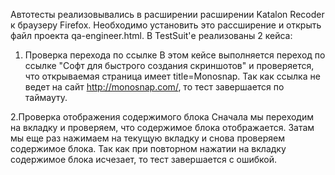 Автотесты реализовывались в расширении расширении Katalon Recoder к браузеру Firefox. 
Необходимо установить это рассширение и открыть файл проекта qa-engineer.html. 
В TestSuit'е реализованы 2 кейса:

1. Проверка перехода по ссылке
В этом кейсе выполняется переход по ссылке "Софт для быстрого создания скриншотов" и проверяется, что открываемая страница имеет title=Monosnap. Так как ссылка не ведет на сайт http://monosnap.com/, то тест завершается по таймауту. 

2.Проверка отображения содержимого блока
Сначала мы переходим на вкладку и проверяем, что содержимое блока отображается. Затам мы еще раз нажимаем на текущую вкладку и снова проверяем содержимое блока. Так как при повторном нажатии на вкладку содержимое блока исчезает, то тест завершается с ошибкой. 

